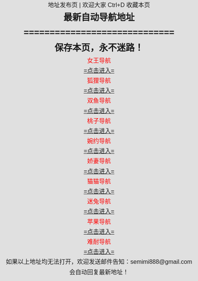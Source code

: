 <head>
<meta http-equiv="Content-Type" content="text/html; charset=utf-8" />
<title>最新地址发布页</title>
<style type="text/css">
html,body { padding: 0;margin: 0; background: #E0E0E0;font: 400 16px/1.7 "Microsoft JhengHei", sans-serif;}
div,ul,li,h1,p,h2{padding: 0;margin: 0;}
ul,li{list-style: none;}
.main{text-align: center;}
.content{ margin:0 auto; width:90%;}
.red{ color:#F00;}
#lovexin12,#lovexin14{border:2px solid red;z-index:9999;
}
@media only screen and (min-width:0px) and (max-width:1120px){
#lovexin12 img,#lovexin14 img{width:200px;}
}
}

</style>
<script>
function loadCSS() {
if ((navigator.userAgent.match(/(phone|pad|pod|iPhone|iPod|ios|iPad|Android|wOSBrowser|BrowserNG|WebOS)/i))) {
document.write('<link href="phone.css" rel="stylesheet" type="text/css" media="screen" />');
//alert("shouji");
}
else {
//alert("diannao");
document.write('<link href="pc.css" rel="stylesheet" type="text/css" media="screen" />');
}
}
loadCSS();
  
lastScrollY=0;
function heartBeat(){ 
var diffY;
if (document.documentElement && document.documentElement.scrollTop)
diffY = document.documentElement.scrollTop;
else if (document.body)
diffY = document.body.scrollTop
else
{/*Netscape stuff*/}
//alert(diffY);
percent=.1*(diffY-lastScrollY); 
if(percent>0)percent=Math.ceil(percent); 
else percent=Math.floor(percent); 
document.getElementById("lovexin12").style.top=parseInt(document.getElementById
("lovexin12").style.top)+percent+"px";
document.getElementById("lovexin14").style.top=parseInt(document.getElementById
("lovexin12").style.top)+percent+"px";
lastScrollY=lastScrollY+percent; 
//alert(lastScrollY);
}

document.write(suspendcode12); 
document.write(suspendcode14); 
window.setInterval("heartBeat()",1);

</script>
</head>

<body>
<div class="main">
<div class="content">
<div class="title"> 地址发布页 | 欢迎大家 Ctrl+D 收藏本页</div>
<div class="daohang">
<div class="daohang_t">
<h2>最新自动导航地址</h2>
  <h2>=============================</h2>
<ul>



<div class="daohang_r">
<h2>保存本页，永不迷路！</h2>
<ul>
<li class="red">女王导航</li><li><a href="http://nvwdh.xyz" target="_blank">=点击进入=</a></li>
<li class="red">狐狸导航</li><li><a href="http://huldh.xyz" target="_blank">=点击进入=</a></li>
<li class="red">双鱼导航</li><li><a href="http://shuangydh.xyz" target="_blank">=点击进入=</a></li>
<li class="red">桃子导航</li><li><a href="taozdh.xyz" target="_blank">=点击进入=</a></li>
<li class="red">婉约导航</li><li><a href="http://wuanydh.xyz" target="_blank">=点击进入=</a></li>
<li class="red">娇妻导航</li><li><a href="http://jiaoqdh.xyz" target="_blank">=点击进入=</a></li>
<li class="red">猫猫导航</li><li><a href="http://maomdh.xyz" target="_blank">=点击进入=</a></li>
<li class="red">迷兔导航</li><li><a href="http://mitdh.xyz" target="_blank">=点击进入=</a></li>
<li class="red">苹果导航</li><li><a href="http://pinggdh.xyz" target="_blank">=点击进入=</a></li>
<li class="red">难耐导航</li><li><a href="http://nanndh.xyz" target="_blank">=点击进入=</a></li>
</ul>


</div>
<div class="foot">如果以上地址均无法打开，欢迎发送邮件告知：semimi888@gmail.com<br>
                        会自动回复最新地址！</div>

